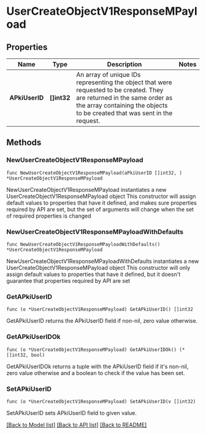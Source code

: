 # UserCreateObjectV1ResponseMPayload

## Properties

Name | Type | Description | Notes
------------ | ------------- | ------------- | -------------
**APkiUserID** | **[]int32** | An array of unique IDs representing the object that were requested to be created.  They are returned in the same order as the array containing the objects to be created that was sent in the request. | 

## Methods

### NewUserCreateObjectV1ResponseMPayload

`func NewUserCreateObjectV1ResponseMPayload(aPkiUserID []int32, ) *UserCreateObjectV1ResponseMPayload`

NewUserCreateObjectV1ResponseMPayload instantiates a new UserCreateObjectV1ResponseMPayload object
This constructor will assign default values to properties that have it defined,
and makes sure properties required by API are set, but the set of arguments
will change when the set of required properties is changed

### NewUserCreateObjectV1ResponseMPayloadWithDefaults

`func NewUserCreateObjectV1ResponseMPayloadWithDefaults() *UserCreateObjectV1ResponseMPayload`

NewUserCreateObjectV1ResponseMPayloadWithDefaults instantiates a new UserCreateObjectV1ResponseMPayload object
This constructor will only assign default values to properties that have it defined,
but it doesn't guarantee that properties required by API are set

### GetAPkiUserID

`func (o *UserCreateObjectV1ResponseMPayload) GetAPkiUserID() []int32`

GetAPkiUserID returns the APkiUserID field if non-nil, zero value otherwise.

### GetAPkiUserIDOk

`func (o *UserCreateObjectV1ResponseMPayload) GetAPkiUserIDOk() (*[]int32, bool)`

GetAPkiUserIDOk returns a tuple with the APkiUserID field if it's non-nil, zero value otherwise
and a boolean to check if the value has been set.

### SetAPkiUserID

`func (o *UserCreateObjectV1ResponseMPayload) SetAPkiUserID(v []int32)`

SetAPkiUserID sets APkiUserID field to given value.



[[Back to Model list]](../README.md#documentation-for-models) [[Back to API list]](../README.md#documentation-for-api-endpoints) [[Back to README]](../README.md)


